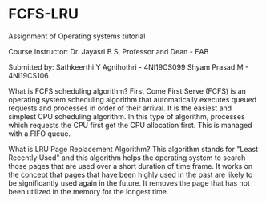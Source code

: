 # FCFS-LRU
Assignment of Operating systems tutorial

Course Instructor: Dr. Jayasri B S, Professor and Dean - EAB

Submitted by: Sathkeerthi Y Agnihothri - 4NI19CS099
                   Shyam Prasad M      - 4NI19CS106
                   
What is FCFS scheduling algorithm?
First Come First Serve (FCFS) is an operating system scheduling algorithm that
automatically executes queued requests and processes in order of their arrival. It is the
easiest and simplest CPU scheduling algorithm. In this type of algorithm, processes
which requests the CPU first get the CPU allocation first. This is managed with a
FIFO queue.

What is LRU Page Replacement Algorithm?
This algorithm stands for "Least Recently Used" and this algorithm helps the
operating system to search those pages that are used over a short duration of time
frame. It works on the concept that pages that have been highly used in the past are
likely to be significantly used again in the future. It removes the page that has not
been utilized in the memory for the longest time.
